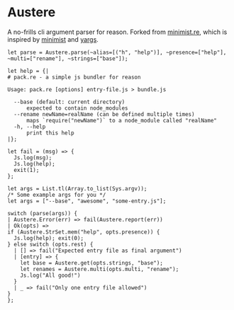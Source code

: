 # Austere

A no-frills cli argument parser for reason. Forked from [minimist.re](https://github.com/jaredly/minimist.re), 
which is inspired by [minimist](https://www.npmjs.com/package/minimist) and [yargs](https://www.npmjs.com/package/yargs).


```reason
let parse = Austere.parse(~alias=[("h", "help")], ~presence=["help"], ~multi=["rename"], ~strings=["base"]);

let help = {|
# pack.re - a simple js bundler for reason

Usage: pack.re [options] entry-file.js > bundle.js

  --base (default: current directory)
      expected to contain node_modules
  --rename newName=realName (can be defined multiple times)
      maps `require("newName")` to a node_module called "realName"
  -h, --help
      print this help
|};

let fail = (msg) => {
  Js.log(msg);
  Js.log(help);
  exit(1);
};

let args = List.tl(Array.to_list(Sys.argv));
/* Some example args for you */
let args = ["--base", "awesome", "some-entry.js"];

switch (parse(args)) {
| Austere.Error(err) => fail(Austere.report(err))
| Ok(opts) =>
if (Austere.StrSet.mem("help", opts.presence)) {
  Js.log(help); exit(0);
} else switch (opts.rest) {
  | [] => fail("Expected entry file as final argument")
  | [entry] => {
    let base = Austere.get(opts.strings, "base");
    let renames = Austere.multi(opts.multi, "rename");
    Js.log("All good!")
  }
  | _ => fail("Only one entry file allowed")
}
};
```
